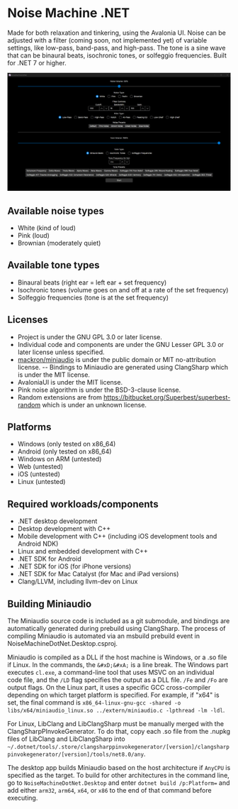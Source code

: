# Noise Machine .NET

Made for both relaxation and tinkering, using the Avalonia UI.
Noise can be adjusted with a filter (coming soon, not implemented yet) of variable settings, like low-pass, band-pass, and high-pass. The tone is a sine wave that can be binaural beats, isochronic tones, or solfeggio frequencies.
Built for .NET 7 or higher.

![Preview as of 2023/9/25](preview.png)

## Available noise types

- White (kind of loud)
- Pink (loud)
- Brownian (moderately quiet)

## Available tone types

- Binaural beats (right ear = left ear + set frequency)
- Isochronic tones (volume goes on and off at a rate of the set frequency)
- Solfeggio frequencies (tone is at the set frequency)

## Licenses

- Project is under the GNU GPL 3.0 or later license.
- Individual code and components are under the GNU Lesser GPL 3.0 or later license unless specified.
- [mackron/miniaudio](https://github.com/mackron/miniaudio) is under the public domain or MIT no-attribution license.
-- Bindings to Miniaudio are generated using ClangSharp which is under the MIT license.
- AvaloniaUI is under the MIT license.
- Pink noise algorithm is under the BSD-3-clause license.
- Random extensions are from <https://bitbucket.org/Superbest/superbest-random> which is under an unknown license.

## Platforms

- Windows (only tested on x86_64)
- Android (only tested on x86_64)
- Windows on ARM (untested)
- Web (untested)
- iOS (untested)
- Linux (untested)

## Required workloads/components

- .NET desktop development
- Desktop development with C++
- Mobile development with C++ (including iOS development tools and Android NDK)
- Linux and embedded development with C++
- .NET SDK for Android
- .NET SDK for iOS (for iPhone versions)
- .NET SDK for Mac Catalyst (for Mac and iPad versions)
- Clang/LLVM, including llvm-dev on Linux


## Building Miniaudio

The Miniaudio source code is included as a git submodule, and bindings are automatically generated during prebuild using ClangSharp. The process of compiling Miniaudio is automated via an msbuild prebuild event in NoiseMachineDotNet.Desktop.csproj.

Miniaudio is compiled as a DLL if the host machine is Windows, or a .so file if Linux. In the commands, the `&#xD;&#xA;` is a line break. The Windows part executes `cl.exe`, a command-line tool that uses MSVC on an individual code file, and the `/LD` flag specifies the output as a DLL file. `/Fe` and `/Fo` are output flags. On the Linux part, it uses a specific GCC cross-compiler depending on which target platform is specified. For example, if "x64" is set, the final command is `x86_64-linux-gnu-gcc -shared -o libs/x64/miniaudio_linux.so ../extern/miniaudio.c -lpthread -lm -ldl`.

For Linux, LibClang and LibClangSharp must be manually merged with the ClangSharpPInvokeGenerator. To do that, copy each .so file from the .nupkg files of LibClang and LibClangSharp into `~/.dotnet/tools/.store/clangsharppinvokegenerator/[version]/clangsharppinvokegenerator/[version]/tools/net8.0/any`.

The desktop app builds Miniaudio based on the host architecture if `AnyCPU` is specified as the target. To build for other architectures in the command line, go to `NoiseMachineDotNet.Desktop` and enter `dotnet build /p:Platform=` and add either `arm32`, `arm64`, `x64`, or `x86` to the end of that command before executing.